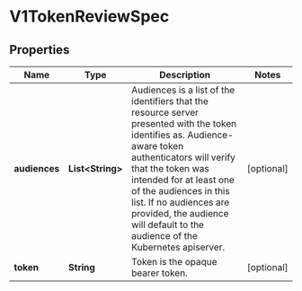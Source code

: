 
# V1TokenReviewSpec

## Properties
Name | Type | Description | Notes
------------ | ------------- | ------------- | -------------
**audiences** | **List&lt;String&gt;** | Audiences is a list of the identifiers that the resource server presented with the token identifies as. Audience-aware token authenticators will verify that the token was intended for at least one of the audiences in this list. If no audiences are provided, the audience will default to the audience of the Kubernetes apiserver. |  [optional]
**token** | **String** | Token is the opaque bearer token. |  [optional]



